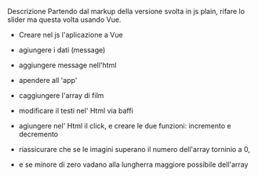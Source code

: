 Descrizione
Partendo dal markup della versione svolta in js plain, rifare lo slider ma questa volta usando Vue.


- Creare nel js l'aplicazione a Vue
- agiungere i dati (message)
- aggiungere message nell'html
- apendere all 'app'

- caggiungere l'array di film
- modificare il testi nel' Html via baffi

- agiungere nel' Html il click, e creare le due funzioni: incremento e decremento
- riassicurare che se le imagini superano il numero dell'array torninio a 0,
- e se minore di zero vadano alla lungherra maggiore possibile dell'array

